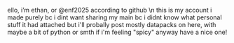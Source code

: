 ello, i’m ethan, or @enf2025 according to github \n
this is my account i made purely bc i dint want sharing my main bc i didnt know what personal stuff it had attached
but i'll probally post mostly datapacks on here, with maybe a bit of python or smth if i'm feeling "spicy"
anyway have a nice one!
